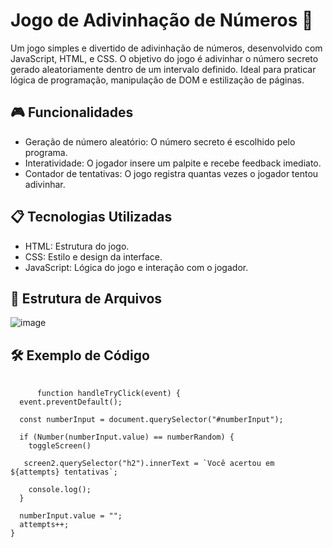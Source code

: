 <h1>Jogo de Adivinhação de Números 🎯</h1>
<p>Um jogo simples e divertido de adivinhação de números, desenvolvido com JavaScript, HTML, e CSS. 
  O objetivo do jogo é adivinhar o número secreto gerado aleatoriamente dentro de um intervalo definido. 
  Ideal para praticar lógica de programação, manipulação de DOM e estilização de páginas.</p>

  <h2>🎮 Funcionalidades</h2>
  <ul>
    <li>Geração de número aleatório: O número secreto é escolhido pelo programa.</li>
      <li>Interatividade: O jogador insere um palpite e recebe feedback imediato.</li>
      <li>Contador de tentativas: O jogo registra quantas vezes o jogador tentou adivinhar.</li>
  </ul>

  <h2>📋 Tecnologias Utilizadas</h2>
  <ul>
    <li>HTML: Estrutura do jogo.</li>
       <li>CSS: Estilo e design da interface.</li>
       <li>JavaScript: Lógica do jogo e interação com o jogador.</li>
  </ul>

<h2>📂 Estrutura de Arquivos</h2>

  ![image](https://github.com/user-attachments/assets/152ebd79-0b8b-4bab-906e-2607a68a6d44)


  <h2>🛠️ Exemplo de Código</h2>
  
  <pre>
    <code>
      function handleTryClick(event) {
  event.preventDefault();

  const numberInput = document.querySelector("#numberInput");

  if (Number(numberInput.value) == numberRandom) {
    toggleScreen()

   screen2.querySelector("h2").innerText = `Você acertou em ${attempts} tentativas`;

    console.log();
  }
  
  numberInput.value = "";
  attempts++;
}

    </code>
</pre>
